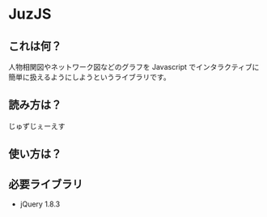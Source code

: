 JuzJS
=====

これは何？
----------
人物相関図やネットワーク図などのグラフを Javascript でインタラクティブに簡単に扱えるようにしようというライブラリです。

読み方は？
----------
じゅずじぇーえす

使い方は？
----------

必要ライブラリ
--------------
- jQuery 1.8.3
